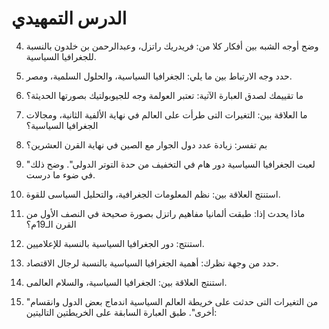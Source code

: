 
# الدرس التمهيدي

4. وضح أوجه الشبه بين أفكار كلا من:
   فريدريك راتزل، وعبدالرحمن بن خلدون بالنسبة للجغرافيا السياسية.

5. حدد وجه الارتباط بين ما يلي:
   الجغرافيا السياسية، والحلول السلمية، ومصر.

6. ما تقييمك لصدق العبارة الآتية:
   تعتبر العولمة وجه للجيوبولتيك بصورتها الحديثة؟

7. ما العلاقة بين:
   التغيرات التى طرأت على العالم في نهاية الألفية الثانية، ومجالات الجغرافيا السياسية؟

8. بم تفسر:
   زيادة عدد دول الجوار مع الصين في نهاية القرن العشرين؟

9. "لعبت الجغرافيا السياسية دور هام في التخفيف من حدة التوتر الدولى".
   وضح ذلك في ضوء ما درست.

10. استنتج العلاقة بين:
    نظم المعلومات الجغرافية، والتحليل السياسى للقوة.

11. ماذا يحدث إذا:
    طبقت ألمانيا مفاهيم راتزل بصورة صحيحة في النصف الأول من القرن الـ19م؟

12. استنتج:
    دور الجغرافيا السياسية بالنسبة للإعلاميين.

13. حدد من وجهة نظرك:
    أهمية الجغرافيا السياسية بالنسبة لرجال الاقتصاد.

14. استنتج العلاقة بين:
    الجغرافيا السياسية، والسلام العالمى.

15. "من التغيرات التى حدثت على خريطة العالم السياسية اندماج بعض الدول وانقسام أخرى".
    طبق العبارة السابقة على الخريطتين التاليتين:
<image>